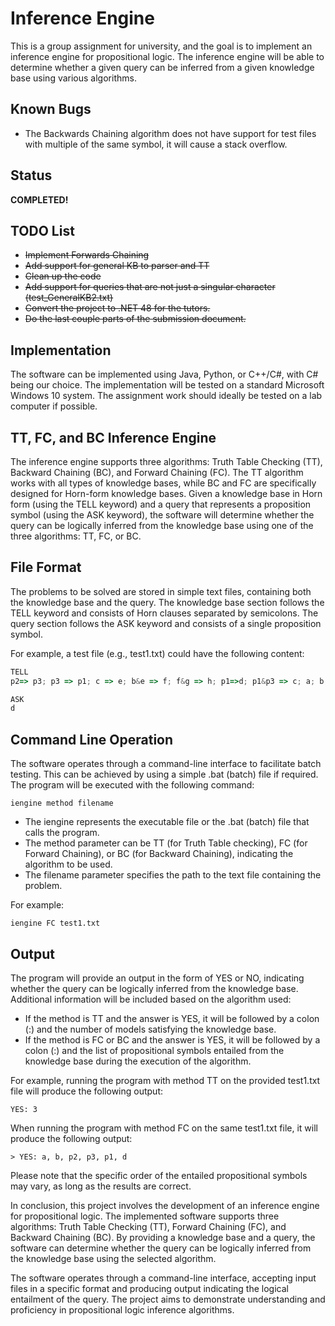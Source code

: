 # Inference Engine

This is a group assignment for university, and the goal is to implement an inference engine for propositional logic. The inference engine will be able to determine whether a given query can be inferred from a given knowledge base using various algorithms.

## Known Bugs

- The Backwards Chaining algorithm does not have support for test files with multiple of the same symbol, it will cause a stack overflow.

## Status

**COMPLETED!**

## TODO List

- ~~Implement Forwards Chaining~~
- ~~Add support for general KB to parser and TT~~
- ~~Clean up the code~~
- ~~Add support for queries that are not just a singular character (test_GeneralKB2.txt)~~
- ~~Convert the project to .NET 48 for the tutors.~~
- ~~Do the last couple parts of the submission document.~~

## Implementation

The software can be implemented using Java, Python, or C++/C#, with C# being our choice. The implementation will be tested on a standard Microsoft Windows 10 system. The assignment work should ideally be tested on a lab computer if possible.

## TT, FC, and BC Inference Engine

The inference engine supports three algorithms: Truth Table Checking (TT), Backward Chaining (BC), and Forward Chaining (FC). The TT algorithm works with all types of knowledge bases, while BC and FC are specifically designed for Horn-form knowledge bases. Given a knowledge base in Horn form (using the TELL keyword) and a query that represents a proposition symbol (using the ASK keyword), the software will determine whether the query can be logically inferred from the knowledge base using one of the three algorithms: TT, FC, or BC.

## File Format

The problems to be solved are stored in simple text files, containing both the knowledge base and the query. The knowledge base section follows the TELL keyword and consists of Horn clauses separated by semicolons. The query section follows the ASK keyword and consists of a single proposition symbol.

For example, a test file (e.g., test1.txt) could have the following content:

```javascript
TELL
p2=> p3; p3 => p1; c => e; b&e => f; f&g => h; p1=>d; p1&p3 => c; a; b; p2;

ASK
d
```

## Command Line Operation

The software operates through a command-line interface to facilitate batch testing. This can be achieved by using a simple .bat (batch) file if required. The program will be executed with the following command:

```
iengine method filename
```

- The iengine represents the executable file or the .bat (batch) file that calls the program.
- The method parameter can be TT (for Truth Table checking), FC (for Forward Chaining), or BC (for Backward Chaining), indicating the algorithm to be used.
- The filename parameter specifies the path to the text file containing the problem.

For example:

```
iengine FC test1.txt
```

## Output

The program will provide an output in the form of YES or NO, indicating whether the query can be logically inferred from the knowledge base. Additional information will be included based on the algorithm used:

- If the method is TT and the answer is YES, it will be followed by a colon (:) and the number of models satisfying the knowledge base.
- If the method is FC or BC and the answer is YES, it will be followed by a colon (:) and the list of propositional symbols entailed from the knowledge base during the execution of the algorithm.

For example, running the program with method TT on the provided test1.txt file will produce the following output:

```
YES: 3
```

When running the program with method FC on the same test1.txt file, it will produce the following output:

```less
> YES: a, b, p2, p3, p1, d
```

Please note that the specific order of the entailed propositional symbols may vary, as long as the results are correct.

In conclusion, this project involves the development of an inference engine for propositional logic. The implemented software supports three algorithms: Truth Table Checking (TT), Forward Chaining (FC), and Backward Chaining (BC). By providing a knowledge base and a query, the software can determine whether the query can be logically inferred from the knowledge base using the selected algorithm.

The software operates through a command-line interface, accepting input files in a specific format and producing output indicating the logical entailment of the query. The project aims to demonstrate understanding and proficiency in propositional logic inference algorithms.
